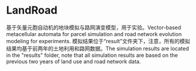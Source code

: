 # LandRoad

基于矢量元胞自动机的地块模拟与路网演变模型，用于实验。Vector-based metacellular automata for parcel simulation and road network evolution modeling for experiments.
模拟结果位于“result”文件夹下，注意，所有的模拟结果均基于前两年的土地利用和路网数据。The simulation results are located in the "results" folder, note that all simulation results are based on the previous two years of land use and road network data.
